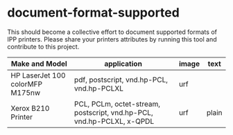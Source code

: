 # document-format-supported

This should become a collective effort to document supported formats of IPP printers.
Please share your printers attributes by running this tool and contribute to this project.

|Make and Model                 |application                                                          |image|text |
|-------------------------------|---------------------------------------------------------------------|-----|-----|
|HP LaserJet 100 colorMFP M175nw|pdf, postscript, vnd.hp-PCL, vnd.hp-PCLXL                            |urf  |     |
|Xerox B210 Printer             |PCL, PCLm, octet-stream, postscript, vnd.hp-PCL, vnd.hp-PCLXL, x-QPDL|urf  |plain|
